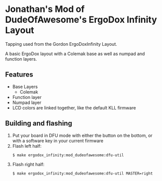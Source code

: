 # Jonathan's Mod of DudeOfAwesome's ErgoDox Infinity Layout

Tapping used from the Gordon ErgoDoxInfinity Layout.

A basic ErgoDox layout with a Colemak base as well as numpad and function layers.

## Features

- Base Layers
    - Colemak
- Function layer
- Numpad layer
- LCD colors are linked together, like the default KLL firmware

## Building and flashing

1. Put your board in DFU mode with either the button on the bottom, or with a software key in your current firmware
1. Flash left half:
    ```bash
    $ make ergodox_infinity:mod_dudeofawesome:dfu-util
    ```
1. Flash right half:
    ```bash
    $ make ergodox_infinity:mod_dudeofawesome:dfu-util MASTER=right
    ```
